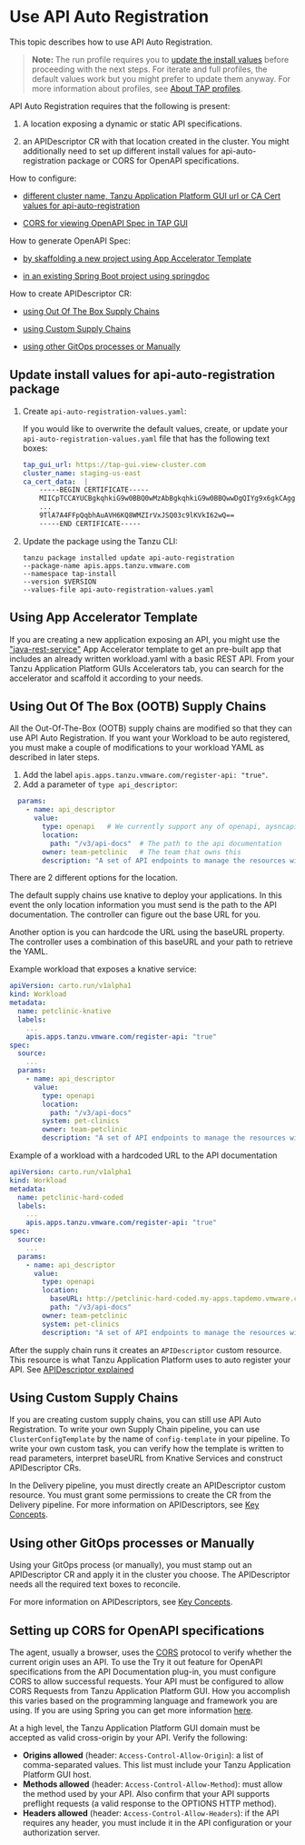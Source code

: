 # Use API Auto Registration

This topic describes how to use API Auto Registration.

>**Note:** The run profile requires you to [update the install values](#update-values) before proceeding with the next steps.
> For iterate and full profiles, the default values work but you might prefer to update them anyway.
> For more information about profiles, see [About TAP profiles](../about-package-profiles.md#profiles-and-packages).

API Auto Registration requires that the following is present: 

1. A location exposing a dynamic or static API specifications. 

2. an APIDescriptor CR with that location created in the cluster.
You might additionally need to set up different install values for api-auto-registration package or CORS for OpenAPI specifications.

How to configure:

   - [different cluster name, Tanzu Application Platform GUI url or CA Cert values for api-auto-registration](#update-values)

   - [CORS for viewing OpenAPI Spec in TAP GUI](#cors)

How to generate OpenAPI Spec:

   - [by skaffolding a new project using App Accelerator Template](#using-app-accelerator-template)

   - [in an existing Spring Boot project using springdoc](https://springdoc.org/#getting-started)

How to create APIDescriptor CR:

   - [using Out Of The Box Supply Chains](#using-ootb-supply-chain)

   - [using Custom Supply Chains](#using-custom-supply-chain)

   - [using other GitOps processes or Manually](#using-gitops-manually)

## <a id='update-values'></a>Update install values for api-auto-registration package

1. Create `api-auto-registration-values.yaml`:

   If you would like to overwrite the default values, create, or update your `api-auto-registration-values.yaml` file that has the following text boxes:

    ```yaml
    tap_gui_url: https://tap-gui.view-cluster.com
    cluster_name: staging-us-east
    ca_cert_data:  |
        -----BEGIN CERTIFICATE-----
        MIICpTCCAYUCBgkqhkiG9w0BBQ0wMzAbBgkqhkiG9w0BBQwwDgQIYg9x6gkCAggA
        ...
        9TlA7A4FFpQqbhAuAVH6KQ8WMZIrVxJSQ03c9lKVkI62wQ==
        -----END CERTIFICATE-----
    ```

2. Update the package using the Tanzu CLI:

    ```console
    tanzu package installed update api-auto-registration
    --package-name apis.apps.tanzu.vmware.com
    --namespace tap-install
    --version $VERSION
    --values-file api-auto-registration-values.yaml
    ```

## <a id='using-app-accelerator-template'></a>Using App Accelerator Template

If you are creating a new application exposing an API, you might use the ["java-rest-service"](https://github.com/vmware-tanzu/application-accelerator-samples/tree/main/java-rest-service)
App Accelerator template to get an pre-built app that includes an already written workload.yaml with a basic REST API.
From your Tanzu Application Platform GUIs Accelerators tab, you can search for the accelerator and scaffold it according to your needs.

## <a id='using-ootb-supply-chain'></a>Using Out Of The Box (OOTB) Supply Chains

All the Out-Of-The-Box (OOTB) supply chains are modified so that they can use API Auto Registration. If you want your Workload to be auto registered, you must make a couple of modifications to your workload YAML as described in later steps.

1. Add the label `apis.apps.tanzu.vmware.com/register-api: "true"`.
2. Add a parameter of `type api_descriptor`:

```yaml
  params:
    - name: api_descriptor
      value:
        type: openapi   # We currently support any of openapi, aysncapi, graphql, grpc
        location:
          path: "/v3/api-docs"  # The path to the api documentation
        owner: team-petclinic   # The team that owns this
        description: "A set of API endpoints to manage the resources within the petclinic app."
```

There are 2 different options for the location.

The default supply chains use knative to deploy your applications. In this event the only location information you must send is the path to the API documentation. The controller can figure out the base URL for you.

Another option is you can hardcode the URL using the baseURL property.  The controller uses a combination of this baseURL and your path to retrieve the YAML.

Example workload that exposes a knative service:

```yaml
apiVersion: carto.run/v1alpha1
kind: Workload
metadata:
  name: petclinic-knative
  labels:
    ...
    apis.apps.tanzu.vmware.com/register-api: "true"
spec:
  source:
    ...
  params:
    - name: api_descriptor
      value:
        type: openapi
        location:
          path: "/v3/api-docs"
        system: pet-clinics
        owner: team-petclinic
        description: "A set of API endpoints to manage the resources within the petclinic app."

```

Example of a workload with a hardcoded URL to the API documentation

```yaml
apiVersion: carto.run/v1alpha1
kind: Workload
metadata:
  name: petclinic-hard-coded
  labels:
    ...
    apis.apps.tanzu.vmware.com/register-api: "true"
spec:
  source:
    ...
  params:
    - name: api_descriptor
      value:
        type: openapi
        location:
          baseURL: http://petclinic-hard-coded.my-apps.tapdemo.vmware.com/
          path: "/v3/api-docs"
        owner: team-petclinic
        system: pet-clinics
        description: "A set of API endpoints to manage the resources within the petclinic app."
```

After the supply chain runs it creates an `APIDescriptor` custom resource. This resource is what Tanzu Application Platform uses to auto register your API. See [APIDescriptor explained](#api-descriptor)

## <a id='using-custom-supply-chain'></a>Using Custom Supply Chains

If you are creating custom supply chains, you can still use API Auto Registration. To write your own Supply Chain pipeline,
you can use `ClusterConfigTemplate` by the name of `config-template` in your pipeline. To write your own custom task,
you can verify how the template is written to read parameters, interpret baseURL from Knative Services and construct APIDescriptor CRs.

In the Delivery pipeline, you must directly create an APIDescriptor custom resource. You must grant some permissions to create the CR from the Delivery pipeline.
For more information on APIDescriptors, see [Key Concepts](key-concepts.md).

## <a id='using-gitops-manually'></a>Using other GitOps processes or Manually

Using your GitOps process (or manually), you must stamp out an APIDescriptor CR and apply it in the cluster you choose.
The APIDescriptor needs all the required text boxes to reconcile.

For more information on APIDescriptors, see [Key Concepts](key-concepts.md).

## <a id='cors'></a>Setting up CORS for OpenAPI specifications

The agent, usually a browser, uses the [CORS](https://fetch.spec.whatwg.org/#http-cors-protocol) protocol to verify whether the current origin uses an API.
To use the Try it out feature for OpenAPI specifications from the API Documentation plug-in, you must configure CORS to allow successful requests.
Your API must be configured to allow CORS Requests from Tanzu Application Platform GUI. How you accomplish this varies based on the programming language and framework you are using.
If you are using Spring you can get more information [here](https://spring.io/blog/2015/06/08/cors-support-in-spring-framework).

At a high level, the Tanzu Application Platform GUI domain must be accepted as valid cross-origin by your API.
Verify the following:

- **Origins allowed** (header: `Access-Control-Allow-Origin`): a list of comma-separated values. This list must include your Tanzu Application Platform GUI host.
- **Methods allowed** (header: `Access-Control-Allow-Method`): must allow the method used by your API. Also confirm that your API supports preflight requests (a valid response to the OPTIONS HTTP method).
- **Headers allowed** (header: `Access-Control-Allow-Headers`): if the API requires any header, you must include it in the API configuration or your authorization server.
